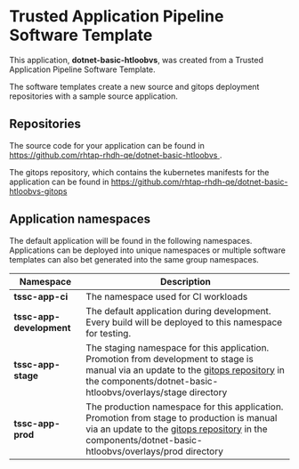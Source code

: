 # Trusted Application Pipeline Software Template

This application, **dotnet-basic-htloobvs**, was created from a Trusted Application Pipeline Software Template.

The software templates create a new source and gitops deployment repositories with a sample source application. 

## Repositories

The source code for your application can be found in [https://github.com/rhtap-rhdh-qe/dotnet-basic-htloobvs ](https://github.com/rhtap-rhdh-qe/dotnet-basic-htloobvs ).
 
The gitops repository, which contains the kubernetes manifests for the application can be found in 
[https://github.com/rhtap-rhdh-qe/dotnet-basic-htloobvs-gitops ](https://github.com/rhtap-rhdh-qe/dotnet-basic-htloobvs-gitops ) 

## Application namespaces 

The default application will be found in the following namespaces. Applications can be deployed into unique namespaces or multiple software templates can also bet generated into the same group namespaces.  

|  Namespace   |  Description   |  
| -------- | -------- |
| **tssc-app-ci** | The namespace used for CI workloads |
| **tssc-app-development** | The default application during development. Every build will be deployed to this namespace for testing. |
| **tssc-app-stage** | The staging namespace for this application. Promotion from development to stage is manual via an update to the [gitops repository](https://github.com/rhtap-rhdh-qe/dotnet-basic-htloobvs-gitops ) in the components/dotnet-basic-htloobvs/overlays/stage directory |
| **tssc-app-prod** | The production namespace for this application. Promotion from stage to production is manual via an update to the [gitops repository](https://github.com/rhtap-rhdh-qe/dotnet-basic-htloobvs-gitops ) in the components/dotnet-basic-htloobvs/overlays/prod directory |